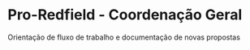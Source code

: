 # Pro-Redfield - Coordenação Geral

Orientação de fluxo de trabalho e documentação de novas propostas
